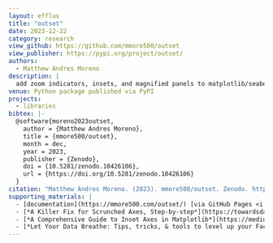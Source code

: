 ```yaml
---
layout: efflux
title: "outset"
date: 2023-12-22
category: research
view_github: https://github.com/mmore500/outset
view_publisher: https://pypi.org/project/outset/
authors:
  - Matthew Andres Moreno
description: |
  add zoom indicators, insets, and magnified panels to matplotlib/seaborn visualizations with ease!
venue: Python package published via PyPI
projects:
  - libraries
bibtex: |-
  @software{moreno2023outset,
    author = {Matthew Andres Moreno},
    title = {mmore500/outset},
    month = dec,
    year = 2023,
    publisher = {Zenodo},
    doi = {10.5281/zenodo.10426106},
    url = {https://doi.org/10.5281/zenodo.10426106}
  }
citation: "Matthew Andres Moreno. (2023). mmore500/outset. Zenodo. https://doi.org/10.5281/zenodo.10426106"
supporting_materials: |
  - [documentation](https://mmore500.com/outset/) [via GitHub Pages <i class="icon-github-1"></i>](https://pages.github.com/)
  - [*A Killer Fix for Scrunched Axes, Step-by-step*](https://towardsdatascience.com/unscrunch-your-axes-with-easy-multiscale-data-visualization-in-matplotlib-69a30e96c68f?source=friends_link&sk=df15b14b63ce5b5240e6058b5875f6ee), [article via towards data science](https://medium.com/towards-data-science)
  - [*A Comprehensive Guide to Inset Axes in Matplotlib*](https://medium.com/towards-data-science/a-comprehensive-guide-to-inset-axes-in-matplotlib-87400e00a4e5), [article via towards data science](https://medium.com/towards-data-science)
  - [*Let Your Data Breathe: Tips, tricks, & tools to level up your FacetGrid game*](https://medium.com/gitconnected/let-your-data-breathe-7a9129db7af9), [article via level up coding](https://levelup.gitconnected.com/)
---
```

